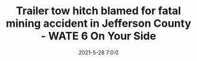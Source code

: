 ---
"title": "Trailer tow hitch blamed for fatal mining accident in Jefferson County - WATE 6 On Your Side"
"date": "2021-5-28 7:0:0"
"feed_name": "GOOGLENEWSMINING"
"feed_website": "https://news.google.com/search?q=mining%2Bincident&hl=en-US&gl=US&ceid=US:en"
"feed_rss": "https://news.google.com/rss/search?q=mining%2Bincident&hl=en-US&gl=US&ceid=US:en"
"link": "https://www.wate.com/news/more-details-released-on-fatal-mining-accident-in-jefferson-county/"
"file": "_posts/2021-1-1-c1d2c9311988498be99d280681222002d65c33da.md"
"accident": "1"
"drilling": "0"
"dead": "1"
"injured": "0"
---